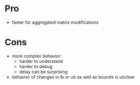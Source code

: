 # Pro

* faster for aggregated matrix modifications

# Cons

* more complex behavior:
  * harder to understand
  * harder to debug
  * delay can be surprising
* behavior of changes in lb or ub as well as bounds is unclear

